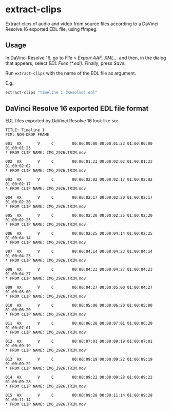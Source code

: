 # extract-clips

Extract clips of audio and video from source files
according to a DaVinci Resolve 16 exported EDL file,
using ffmpeg.

## Usage

In DaVinci Resolve 16, go to *File* &gt; *Export AAF, XML...* and then, in
the dialog that appears, select *EDL Files (\*.edl)*. Finally, press *Save*.

Run `extract-clips` with the name of the EDL file as argument.

E.g.:

```bash
extract-clips "Timeline 1 (Resolve).edl"
```

## DaVinci Resolve 16 exported EDL file format

EDL files exported by DaVinci Resolve 16 look like so:

```text
TITLE: Timeline 1
FCM: NON-DROP FRAME

001  AX       V     C        00:00:00:00 00:00:01:23 01:00:00:00 01:00:01:23  
* FROM CLIP NAME: IMG_2926.TRIM.mov

002  AX       V     C        00:00:01:23 00:00:02:02 01:00:01:23 01:00:02:02  
* FROM CLIP NAME: IMG_2926.TRIM.mov

003  AX       V     C        00:00:02:02 00:00:02:17 01:00:02:02 01:00:02:17  
* FROM CLIP NAME: IMG_2926.TRIM.mov

004  AX       V     C        00:00:02:17 00:00:02:20 01:00:02:17 01:00:02:20  
* FROM CLIP NAME: IMG_2926.TRIM.mov

005  AX       V     C        00:00:02:20 00:00:02:25 01:00:02:20 01:00:02:25  
* FROM CLIP NAME: IMG_2926.TRIM.mov

006  AX       V     C        00:00:02:25 00:00:04:14 01:00:02:25 01:00:04:14  
* FROM CLIP NAME: IMG_2926.TRIM.mov

007  AX       V     C        00:00:04:14 00:00:04:23 01:00:04:14 01:00:04:23  
* FROM CLIP NAME: IMG_2926.TRIM.mov

008  AX       V     C        00:00:04:23 00:00:04:27 01:00:04:23 01:00:04:27  
* FROM CLIP NAME: IMG_2926.TRIM.mov

009  AX       V     C        00:00:04:27 00:00:05:00 01:00:04:27 01:00:05:00  
* FROM CLIP NAME: IMG_2926.TRIM.mov

010  AX       V     C        00:00:05:00 00:00:06:20 01:00:05:00 01:00:06:20  
* FROM CLIP NAME: IMG_2926.TRIM.mov

011  AX       V     C        00:00:06:20 00:00:07:01 01:00:06:20 01:00:07:01  
* FROM CLIP NAME: IMG_2926.TRIM.mov

012  AX       V     C        00:00:07:01 00:00:09:19 01:00:07:01 01:00:09:19  
* FROM CLIP NAME: IMG_2926.TRIM.mov

013  AX       V     C        00:00:09:19 00:00:09:22 01:00:09:19 01:00:09:22  
* FROM CLIP NAME: IMG_2926.TRIM.mov

014  AX       V     C        00:00:09:22 00:00:09:28 01:00:09:22 01:00:09:28  
* FROM CLIP NAME: IMG_2926.TRIM.mov

015  AX       V     C        00:00:09:28 00:00:11:14 01:00:09:28 01:00:11:14  
* FROM CLIP NAME: IMG_2926.TRIM.mov

```
